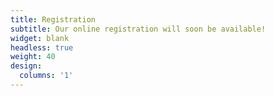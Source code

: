 ```yaml
---
title: Registration
subtitle: Our online registration will soon be available!
widget: blank
headless: true
weight: 40
design:
  columns: '1'
---
```


